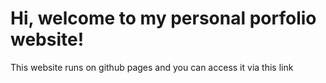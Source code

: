 # Hi, welcome to my personal porfolio website!

This website runs on github pages and you can access it via this link

